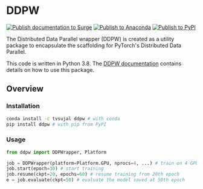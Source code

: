 # DDPW

[![Publish documentation to Surge](https://github.com/sujaltv/ddpw/actions/workflows/surge_publish.yaml/badge.svg)](https://github.com/sujaltv/ddpw/actions/workflows/surge_publish.yaml)
[![Publish to Anaconda](https://github.com/sujaltv/ddpw/actions/workflows/conda_publish.yaml/badge.svg)](https://github.com/sujaltv/ddpw/actions/workflows/conda_publish.yaml)
[![Publish to PyPI](https://github.com/sujaltv/ddpw/actions/workflows/pypi_publish.yaml/badge.svg)](https://github.com/sujaltv/ddpw/actions/workflows/pypi_publish.yaml)

The Distributed Data Parallel wrapper (DDPW) is created as a utility package to
encapsulate the scaffolding for PyTorch's Distributed Data Parallel.

This code is written in Python 3.8. The [DDPW
documentation](http://ddpw.projects-tvs.surge.sh) contains details on how to use
this package.

## Overview

### Installation

```bash
conda install -c tvsujal ddpw # with conda
pip install ddpw # with pip from PyPI
```

### Usage

```python
from ddpw import DDPWrapper, Platform

job = DDPWrapper(platform=Platform.GPU, nprocs=4, ...) # train on 4 GPUs
job.start(epoch=30) # start training
job.resume(ckpt=20, epochs=60) # resume training from 20th epoch
e = job.evaluate(ckpt=50) # evaluate the model saved at 50th epoch
```